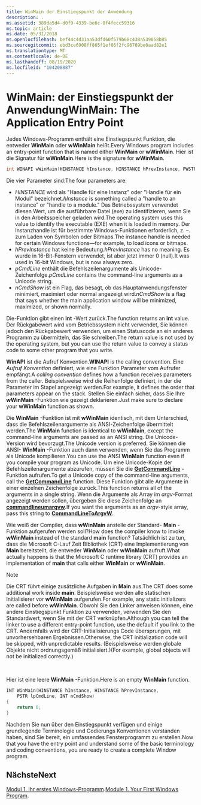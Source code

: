```yaml
---
title: WinMain der Einstiegspunkt der Anwendung
description: .
ms.assetid: 389da5d4-d0f9-4339-be6c-0f4fecc59316
ms.topic: article
ms.date: 05/31/2018
ms.openlocfilehash: bef44c4d31aa53dfd60f579b68c438a539058b85
ms.sourcegitcommit: ebd3ce6908ff865f1ef66f2fc96769be0aad82e1
ms.translationtype: MT
ms.contentlocale: de-DE
ms.lasthandoff: 08/19/2020
ms.locfileid: "104208887"
---
```

# <a name="winmain-the-application-entry-point"></a><span data-ttu-id="02103-103">WinMain: der Einstiegspunkt der Anwendung</span><span class="sxs-lookup"><span data-stu-id="02103-103">WinMain: The Application Entry Point</span></span>

<span data-ttu-id="02103-104">Jedes Windows-Programm enthält eine Einstiegspunkt Funktion, die entweder **WinMain** oder **wWinMain** heißt.</span><span class="sxs-lookup"><span data-stu-id="02103-104">Every Windows program includes an entry-point function that is named either **WinMain** or **wWinMain**.</span></span> <span data-ttu-id="02103-105">Hier ist die Signatur für **wWinMain**.</span><span class="sxs-lookup"><span data-stu-id="02103-105">Here is the signature for **wWinMain**.</span></span>


```C++
int WINAPI wWinMain(HINSTANCE hInstance, HINSTANCE hPrevInstance, PWSTR pCmdLine, int nCmdShow);
```



<span data-ttu-id="02103-106">Die vier Parameter sind:</span><span class="sxs-lookup"><span data-stu-id="02103-106">The four parameters are:</span></span>

-   <span data-ttu-id="02103-107">*HINSTANCE* wird als "Handle für eine Instanz" oder "Handle für ein Modul" bezeichnet.</span><span class="sxs-lookup"><span data-stu-id="02103-107">*hInstance* is something called a "handle to an instance" or "handle to a module."</span></span> <span data-ttu-id="02103-108">Das Betriebssystem verwendet diesen Wert, um die ausführbare Datei (exe) zu identifizieren, wenn Sie in den Arbeitsspeicher geladen wird.</span><span class="sxs-lookup"><span data-stu-id="02103-108">The operating system uses this value to identify the executable (EXE) when it is loaded in memory.</span></span> <span data-ttu-id="02103-109">Der Instanzhandle ist für bestimmte Windows-Funktionen erforderlich, z. –. zum Laden von Symbolen oder Bitmaps.</span><span class="sxs-lookup"><span data-stu-id="02103-109">The instance handle is needed for certain Windows functions—for example, to load icons or bitmaps.</span></span>
-   <span data-ttu-id="02103-110">*hPrevInstance* hat keine Bedeutung.</span><span class="sxs-lookup"><span data-stu-id="02103-110">*hPrevInstance* has no meaning.</span></span> <span data-ttu-id="02103-111">Es wurde in 16-Bit-Fenstern verwendet, ist aber jetzt immer 0 (null).</span><span class="sxs-lookup"><span data-stu-id="02103-111">It was used in 16-bit Windows, but is now always zero.</span></span>
-   <span data-ttu-id="02103-112">*pCmdLine* enthält die Befehlszeilenargumente als Unicode-Zeichenfolge.</span><span class="sxs-lookup"><span data-stu-id="02103-112">*pCmdLine* contains the command-line arguments as a Unicode string.</span></span>
-   <span data-ttu-id="02103-113">*nCmdShow* ist ein Flag, das besagt, ob das Hauptanwendungsfenster minimiert, maximiert oder normal angezeigt wird.</span><span class="sxs-lookup"><span data-stu-id="02103-113">*nCmdShow* is a flag that says whether the main application window will be minimized, maximized, or shown normally.</span></span>

<span data-ttu-id="02103-114">Die-Funktion gibt einen **int** -Wert zurück.</span><span class="sxs-lookup"><span data-stu-id="02103-114">The function returns an **int** value.</span></span> <span data-ttu-id="02103-115">Der Rückgabewert wird vom Betriebssystem nicht verwendet, Sie können jedoch den Rückgabewert verwenden, um einen Statuscode an ein anderes Programm zu übermitteln, das Sie schreiben.</span><span class="sxs-lookup"><span data-stu-id="02103-115">The return value is not used by the operating system, but you can use the return value to convey a status code to some other program that you write.</span></span>

<span data-ttu-id="02103-116">**WinAPI** ist die Aufruf Konvention.</span><span class="sxs-lookup"><span data-stu-id="02103-116">**WINAPI** is the calling convention.</span></span> <span data-ttu-id="02103-117">Eine *Aufruf Konvention* definiert, wie eine Funktion Parameter vom Aufrufer empfängt.</span><span class="sxs-lookup"><span data-stu-id="02103-117">A *calling convention* defines how a function receives parameters from the caller.</span></span> <span data-ttu-id="02103-118">Beispielsweise wird die Reihenfolge definiert, in der die Parameter im Stapel angezeigt werden.</span><span class="sxs-lookup"><span data-stu-id="02103-118">For example, it defines the order that parameters appear on the stack.</span></span> <span data-ttu-id="02103-119">Stellen Sie einfach sicher, dass Sie Ihre **wWinMain** -Funktion wie gezeigt deklarieren.</span><span class="sxs-lookup"><span data-stu-id="02103-119">Just make sure to declare your **wWinMain** function as shown.</span></span>

<span data-ttu-id="02103-120">Die **WinMain** -Funktion ist mit **wWinMain** identisch, mit dem Unterschied, dass die Befehlszeilenargumente als ANSI-Zeichenfolge übermittelt werden.</span><span class="sxs-lookup"><span data-stu-id="02103-120">The **WinMain** function is identical to **wWinMain**, except the command-line arguments are passed as an ANSI string.</span></span> <span data-ttu-id="02103-121">Die Unicode-Version wird bevorzugt.</span><span class="sxs-lookup"><span data-stu-id="02103-121">The Unicode version is preferred.</span></span> <span data-ttu-id="02103-122">Sie können die ANSI- **WinMain** -Funktion auch dann verwenden, wenn Sie das Programm als Unicode kompilieren.</span><span class="sxs-lookup"><span data-stu-id="02103-122">You can use the ANSI **WinMain** function even if you compile your program as Unicode.</span></span> <span data-ttu-id="02103-123">Um eine Unicode-Kopie der Befehlszeilenargumente abzurufen, müssen Sie die [**GetCommandLine**](/windows/desktop/api/processenv/nf-processenv-getcommandlinea) -Funktion aufrufen.</span><span class="sxs-lookup"><span data-stu-id="02103-123">To get a Unicode copy of the command-line arguments, call the [**GetCommandLine**](/windows/desktop/api/processenv/nf-processenv-getcommandlinea) function.</span></span> <span data-ttu-id="02103-124">Diese Funktion gibt alle Argumente in einer einzelnen Zeichenfolge zurück.</span><span class="sxs-lookup"><span data-stu-id="02103-124">This function returns all of the arguments in a single string.</span></span> <span data-ttu-id="02103-125">Wenn die Argumente als Array im *argv*-Format angezeigt werden sollen, übergeben Sie diese Zeichenfolge an [**commandlineumargvw**](/windows/desktop/api/shellapi/nf-shellapi-commandlinetoargvw).</span><span class="sxs-lookup"><span data-stu-id="02103-125">If you want the arguments as an *argv*-style array, pass this string to [**CommandLineToArgvW**](/windows/desktop/api/shellapi/nf-shellapi-commandlinetoargvw).</span></span>

<span data-ttu-id="02103-126">Wie weiß der Compiler, dass **wWinMain** anstelle der Standard- **Main** -Funktion aufgerufen werden soll?</span><span class="sxs-lookup"><span data-stu-id="02103-126">How does the compiler know to invoke **wWinMain** instead of the standard **main** function?</span></span> <span data-ttu-id="02103-127">Tatsächlich ist zu tun, dass die Microsoft C-Lauf Zeit Bibliothek (CRT) eine Implementierung von **Main** bereitstellt, die entweder **WinMain** oder **wWinMain** aufruft.</span><span class="sxs-lookup"><span data-stu-id="02103-127">What actually happens is that the Microsoft C runtime library (CRT) provides an implementation of **main** that calls either **WinMain** or **wWinMain**.</span></span>

> [!Note]  
> <span data-ttu-id="02103-128">Die CRT führt einige zusätzliche Aufgaben in **Main** aus.</span><span class="sxs-lookup"><span data-stu-id="02103-128">The CRT does some additional work inside **main**.</span></span> <span data-ttu-id="02103-129">Beispielsweise werden alle statischen Initialisierer vor **wWinMain** aufgerufen.</span><span class="sxs-lookup"><span data-stu-id="02103-129">For example, any static initializers are called before **wWinMain**.</span></span> <span data-ttu-id="02103-130">Obwohl Sie den Linker anweisen können, eine andere Einstiegspunkt Funktion zu verwenden, verwenden Sie den Standardwert, wenn Sie mit der CRT verknüpfen.</span><span class="sxs-lookup"><span data-stu-id="02103-130">Although you can tell the linker to use a different entry-point function, use the default if you link to the CRT.</span></span> <span data-ttu-id="02103-131">Andernfalls wird der CRT-Initialisierungs Code übersprungen, mit unvorhersehbaren Ergebnissen.</span><span class="sxs-lookup"><span data-stu-id="02103-131">Otherwise, the CRT initialization code will be skipped, with unpredictable results.</span></span> <span data-ttu-id="02103-132">(Beispielsweise werden globale Objekte nicht ordnungsgemäß initialisiert.)</span><span class="sxs-lookup"><span data-stu-id="02103-132">(For example, global objects will not be initialized correctly.)</span></span>

 

<span data-ttu-id="02103-133">Hier ist eine leere **WinMain** -Funktion.</span><span class="sxs-lookup"><span data-stu-id="02103-133">Here is an empty **WinMain** function.</span></span>


```C++
INT WinMain(HINSTANCE hInstance, HINSTANCE hPrevInstance,
    PSTR lpCmdLine, INT nCmdShow)
{
    return 0;
}
```



<span data-ttu-id="02103-134">Nachdem Sie nun über den Einstiegspunkt verfügen und einige grundlegende Terminologie und Codierungs Konventionen verstanden haben, sind Sie bereit, ein umfassendes Fensterprogramm zu erstellen.</span><span class="sxs-lookup"><span data-stu-id="02103-134">Now that you have the entry point and understand some of the basic terminology and coding conventions, you are ready to create a complete Window program.</span></span>

## <a name="next"></a><span data-ttu-id="02103-135">Nächste</span><span class="sxs-lookup"><span data-stu-id="02103-135">Next</span></span>

<span data-ttu-id="02103-136">[Modul 1. Ihr erstes Windows-Programm](your-first-windows-program.md).</span><span class="sxs-lookup"><span data-stu-id="02103-136">[Module 1. Your First Windows Program](your-first-windows-program.md).</span></span>

 

 